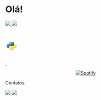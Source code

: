 # Olá!

<div align="center" style='display:flex'>
            <a href="https://github.com/thimowthy">
            <img height="150em" src="https://github-readme-stats-thimowthys-projects.vercel.app/api?username=thimowthy&show_icons=true&theme=dark&include_all_commits=true&count_private=true"/>
            <img height="150em" src="https://github-readme-stats-thimowthys-projects.vercel.app/api/top-langs/?username=thimowthy&layout=compact&langs_count=7&theme=dark&count_private=true"/>
</div>

##

<div style="display: inline_block">
            <br>
            <img align="center" alt="-Python" height="30" width="40" src="https://raw.githubusercontent.com/devicons/devicon/master/icons/python/python-original.svg"> 
</div>
  
##
&nbsp;<div align="center">
            [![Spotify](https://novatorem-thimowthys-projects.vercel.app/api/spotify)](https://open.spotify.com/user/21oro5tak3wo7l72cbrinjetq)
</div>

<div> 
            <p> Contatos </p>
            <a href = "mailto:dannilo.souz@gmail.com"><img src="https://img.shields.io/badge/-Gmail-%23333?style=for-the-badge&logo=gmail&logoColor=white" target="_blank"></a>
            <a href="https://www.linkedin.com/in/dannilo-costa-821476263/" target="_blank"><img src="https://img.shields.io/badge/-LinkedIn-%230077B5?style=for-the-badge&logo=linkedin&logoColor=white" target="_blank"></a>
</div>
  

